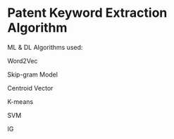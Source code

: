 # Patent Keyword Extraction Algorithm 

ML & DL Algorithms used: 

Word2Vec

Skip-gram Model

Centroid Vector 

K-means

SVM 

IG

